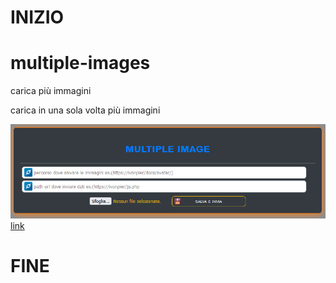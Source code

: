 # INIZIO

# multiple-images
carica più immagini
<p>carica in una sola volta più immagini</p>
<img src="img/screen-shot.png" width="" height="" alt="Not image" />
<a href="https://ivanpierdeveloper.github.io/multiple-images/">link</a>

# FINE
